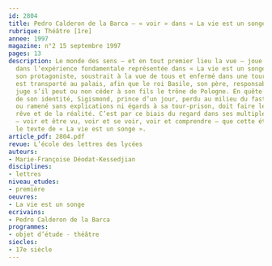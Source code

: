 ```yaml
---
id: 2804
title: Pedro Calderon de la Barca – « voir » dans « La vie est un songe » 
rubrique: Théâtre [1re]
annee: 1997
magazine: n°2 15 septembre 1997
pages: 13
description: Le monde des sens – et en tout premier lieu la vue – joue un rôle primordial
  dans l’expérience fondamentale représentée dans « La vie est un songe ». Sigismond,
  son protagoniste, soustrait à la vue de tous et enfermé dans une tour dès sa naissance,
  est transporté au palais, afin que le roi Basile, son père, responsable de son enfermement,
  juge s’il peut ou non céder à son fils le trône de Pologne. En quête perpétuelle
  de son identité, Sigismond, prince d’un jour, perdu au milieu du faste de la cour
  ou ramené sans explications ni égards à sa tour-prison, doit faire le départ du
  rêve et de la réalité. C’est par ce biais du regard dans ses multiples implications
  – voir et être vu, voir et se voir, voir et comprendre – que cette étude entre dans
  le texte de « La vie est un songe ».
article_pdf: 2804.pdf
revue: L’école des lettres des lycées
auteurs:
- Marie-Françoise Déodat-Kessedjian
disciplines:
- lettres
niveau_etudes:
- première
oeuvres:
- La vie est un songe
ecrivains:
- Pedro Calderon de la Barca
programmes:
- objet d’étude - théâtre
siecles:
- 17e siècle
---
```

